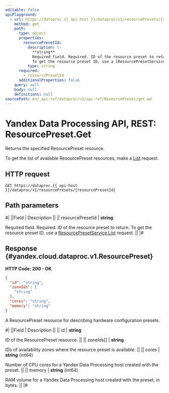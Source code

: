 ```yaml
---
editable: false
apiPlayground:
  - url: https://dataproc.{{ api-host }}/dataproc/v1/resourcePresets/{resourcePresetId}
    method: get
    path:
      type: object
      properties:
        resourcePresetId:
          description: |-
            **string**
            Required field. Required. ID of the resource preset to return.
            To get the resource preset ID, use a [ResourcePresetService.List](/docs/data-proc/api-ref/ResourcePreset/list#List) request.
          type: string
      required:
        - resourcePresetId
      additionalProperties: false
    query: null
    body: null
    definitions: null
sourcePath: en/_api-ref/dataproc/v1/api-ref/ResourcePreset/get.md
---
```


# Yandex Data Processing API, REST: ResourcePreset.Get

Returns the specified ResourcePreset resource.

To get the list of available ResourcePreset resources, make a [List](/docs/data-proc/api-ref/ResourcePreset/list#List) request.

## HTTP request

```
GET https://dataproc.{{ api-host }}/dataproc/v1/resourcePresets/{resourcePresetId}
```

## Path parameters

#|
||Field | Description ||
|| resourcePresetId | **string**

Required field. Required. ID of the resource preset to return.
To get the resource preset ID, use a [ResourcePresetService.List](/docs/data-proc/api-ref/ResourcePreset/list#List) request. ||
|#

## Response {#yandex.cloud.dataproc.v1.ResourcePreset}

**HTTP Code: 200 - OK**

```json
{
  "id": "string",
  "zoneIds": [
    "string"
  ],
  "cores": "string",
  "memory": "string"
}
```

A ResourcePreset resource for describing hardware configuration presets.

#|
||Field | Description ||
|| id | **string**

ID of the ResourcePreset resource. ||
|| zoneIds[] | **string**

IDs of availability zones where the resource preset is available. ||
|| cores | **string** (int64)

Number of CPU cores for a Yandex Data Processing host created with the preset. ||
|| memory | **string** (int64)

RAM volume for a Yandex Data Processing host created with the preset, in bytes. ||
|#